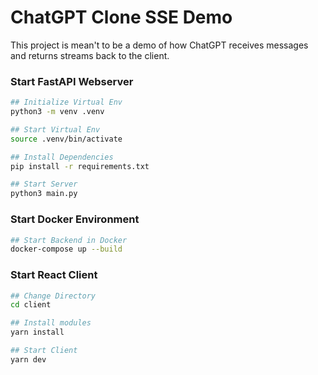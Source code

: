 # ChatGPT Clone SSE Demo

This project is mean't to be a demo of how ChatGPT receives messages and returns streams back to the client.

### Start FastAPI Webserver
```bash
## Initialize Virtual Env
python3 -m venv .venv

## Start Virtual Env
source .venv/bin/activate

## Install Dependencies
pip install -r requirements.txt

## Start Server
python3 main.py
```

### Start Docker Environment
```bash
## Start Backend in Docker
docker-compose up --build
```

### Start React Client
```bash
## Change Directory
cd client

## Install modules
yarn install

## Start Client
yarn dev
```